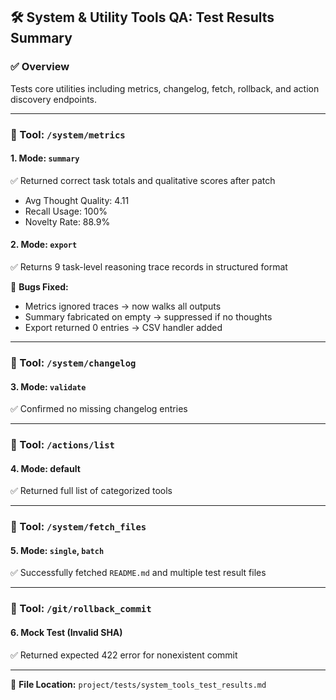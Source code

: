 ## 🛠️ System & Utility Tools QA: Test Results Summary

### ✅ Overview
Tests core utilities including metrics, changelog, fetch, rollback, and action discovery endpoints.

---

### 📂 Tool: `/system/metrics`
#### 1. Mode: `summary`
✅ Returned correct task totals and qualitative scores after patch
- Avg Thought Quality: 4.11
- Recall Usage: 100%
- Novelty Rate: 88.9%

#### 2. Mode: `export`
✅ Returns 9 task-level reasoning trace records in structured format

📝 **Bugs Fixed:**
- Metrics ignored traces → now walks all outputs
- Summary fabricated on empty → suppressed if no thoughts
- Export returned 0 entries → CSV handler added

---

### 📂 Tool: `/system/changelog`
#### 3. Mode: `validate`
✅ Confirmed no missing changelog entries

---

### 📂 Tool: `/actions/list`
#### 4. Mode: default
✅ Returned full list of categorized tools

---

### 📂 Tool: `/system/fetch_files`
#### 5. Mode: `single`, `batch`
✅ Successfully fetched `README.md` and multiple test result files

---

### 📂 Tool: `/git/rollback_commit`
#### 6. Mock Test (Invalid SHA)
✅ Returned expected 422 error for nonexistent commit

---

📁 **File Location:** `project/tests/system_tools_test_results.md`